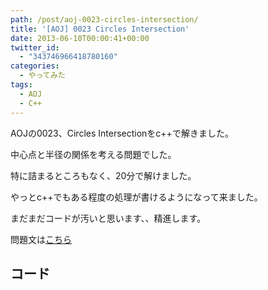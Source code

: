 ```yaml
---
path: /post/aoj-0023-circles-intersection/
title: '[AOJ] 0023 Circles Intersection'
date: 2013-06-10T00:00:41+00:00
twitter_id:
  - "343746966418780160"
categories:
  - やってみた
tags:
  - AOJ
  - C++
---
```

AOJの0023、Circles Intersectionをc++で解きました。

中心点と半径の関係を考える問題でした。
  
特に詰まるところもなく、20分で解けました。

やっとc++でもある程度の処理が書けるようになって来ました。
  
まだまだコードが汚いと思います、、精進します。

問題文は[こちら](http://judge.u-aizu.ac.jp/onlinejudge/description.jsp?id=0023&lang=jp)

<!--more-->

コード
----------------------------------------

<div style="font-size:0px;height:0px;line-height:0px;margin:0;padding:0;clear:both">
</div>